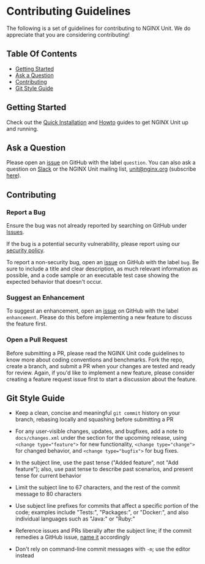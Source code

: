 # Contributing Guidelines

The following is a set of guidelines for contributing to NGINX Unit.  We do
appreciate that you are considering contributing!

## Table Of Contents

- [Getting Started](#getting-started)
- [Ask a Question](#ask-a-question)
- [Contributing](#contributing)
- [Git Style Guide](#git-style-guide)


## Getting Started

Check out the [Quick Installation](README.md#quick-installation) and
[Howto](https://unit.nginx.org/howto/) guides to get NGINX Unit up and running.


## Ask a Question

Please open an [issue](https://github.com/nginx/unit/issues/new) on GitHub with
the label `question`.  You can also ask a question on
[Slack](https://nginxcommunity.slack.com) or the NGINX Unit mailing list,
unit@nginx.org (subscribe
[here](https://mailman.nginx.org/mailman3/lists/unit.nginx.org/)).


## Contributing

### Report a Bug

Ensure the bug was not already reported by searching on GitHub under
[Issues](https://github.com/nginx/unit/issues).

If the bug is a potential security vulnerability, please report using our
[security policy](https://unit.nginx.org/troubleshooting/#getting-support).

To report a non-security bug, open an
[issue](https://github.com/nginx/unit/issues/new) on GitHub with the label
`bug`.  Be sure to include a title and clear description, as much relevant
information as possible, and a code sample or an executable test case showing
the expected behavior that doesn't occur.


### Suggest an Enhancement

To suggest an enhancement, open an
[issue](https://github.com/nginx/unit/issues/new) on GitHub with the label
`enhancement`.  Please do this before implementing a new feature to discuss the
feature first.


### Open a Pull Request

Before submitting a PR, please read the NGINX Unit code guidelines to know more
about coding conventions and benchmarks.  Fork the repo, create a branch, and
submit a PR when your changes are tested and ready for review.  Again, if you'd
like to implement a new feature, please consider creating a feature request
issue first to start a discussion about the feature.


## Git Style Guide

- Keep a clean, concise and meaningful `git commit` history on your branch,
  rebasing locally and squashing before submitting a PR

- For any user-visible changes, updates, and bugfixes, add a note to
  `docs/changes.xml` under the section for the upcoming release, using `<change
  type="feature">` for new functionality, `<change type="change">` for changed
  behavior, and `<change type="bugfix">` for bug fixes.

- In the subject line, use the past tense ("Added feature", not "Add feature");
  also, use past tense to describe past scenarios, and present tense for
  current behavior

- Limit the subject line to 67 characters, and the rest of the commit message
  to 80 characters

- Use subject line prefixes for commits that affect a specific portion of the
  code; examples include "Tests:", "Packages:", or "Docker:", and also
  individual languages such as "Java:" or "Ruby:"

- Reference issues and PRs liberally after the subject line; if the commit
  remedies a GitHub issue, [name
  it](https://docs.github.com/en/issues/tracking-your-work-with-issues/linking-a-pull-request-to-an-issue)
  accordingly

- Don't rely on command-line commit messages with `-m`; use the editor instead

